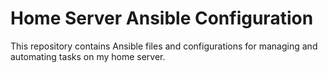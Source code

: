 # Home Server Ansible Configuration
This repository contains Ansible files and configurations for managing and automating tasks on my home server.
